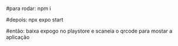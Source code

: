 #para rodar: 
npm i

#depois: 
npx expo start 

#então:
baixa expogo no playstore e scaneia o qrcode para mostar a aplicação
